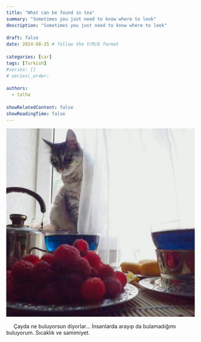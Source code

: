 ```yaml
---
title: "What can be found in tea"
summary: "Sometimes you just need to know where to look"
description: "Sometimes you just need to know where to look"

draft: false
date: 2024-08-25 # follow the Y/M/D format 

categories: [car]
tags: [Turkish]
#series: []
# series\_order: 

authors:
  - talha

showRelatedContent: false
showReadingTime: false
---
```


![](image.png)

&nbsp;&nbsp;&nbsp;&nbsp; Çayda ne buluyorsun diyorlar… İnsanlarda arayıp da bulamadığımı buluyorum. Sıcaklık ve samimiyet.
